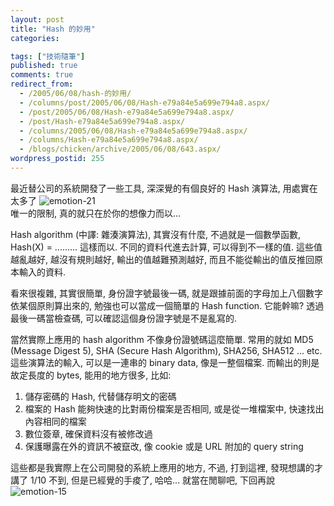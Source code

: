 ```yaml
---
layout: post
title: "Hash 的妙用"
categories:

tags: ["技術隨筆"]
published: true
comments: true
redirect_from:
  - /2005/06/08/hash-的妙用/
  - /columns/post/2005/06/08/Hash-e79a84e5a699e794a8.aspx/
  - /post/2005/06/08/Hash-e79a84e5a699e794a8.aspx/
  - /post/Hash-e79a84e5a699e794a8.aspx/
  - /columns/2005/06/08/Hash-e79a84e5a699e794a8.aspx/
  - /columns/Hash-e79a84e5a699e794a8.aspx/
  - /blogs/chicken/archive/2005/06/08/643.aspx/
wordpress_postid: 255
---
```


最近替公司的系統開發了一些工具, 深深覺的有個良好的 Hash 演算法, 用處實在太多了 ![emotion-21](/Emoticons/emotion-21.gif)  
唯一的限制, 真的就只在於你的想像力而以...

Hash algorithm (中譯: 雜湊演算法), 其實沒有什麼, 不過就是一個數學函數, Hash(X) = ......... 這樣而以. 不同的資料代進去計算, 可以得到不一樣的值. 這些值越亂越好, 越沒有規則越好, 輸出的值越難預測越好, 而且不能從輸出的值反推回原本輸入的資料.

<!--more-->

看來很複雜, 其實很簡單, 身份證字號最後一碼, 就是跟據前面的字母加上八個數字依某個原則算出來的, 勉強也可以當成一個簡單的 Hash function. 它能幹嘛? 透過最後一碼當檢查碼, 可以確認這個身份證字號是不是亂寫的.

當然實際上應用的 hash algorithm 不像身份證號碼這麼簡單. 常用的就如 MD5 (Message Digest 5), SHA (Secure Hash Algorithm), SHA256, SHA512 ... etc. 這些演算法的輸入, 可以是一連串的 binary data, 像是一整個檔案. 而輸出的則是故定長度的 bytes, 能用的地方很多, 比如:

1. 儲存密碼的 Hash, 代替儲存明文的密碼
2. 檔案的 Hash 能夠快速的比對兩份檔案是否相同, 或是從一堆檔案中, 快速找出內容相同的檔案
3. 數位簽章, 確保資料沒有被修改過
4. 保護曝露在外的資訊不被竄改, 像 cookie 或是 URL 附加的 query string

這些都是我實際上在公司開發的系統上應用的地方, 不過, 打到這裡, 發現想講的才講了 1/10 不到, 但是已經覺的手痠了, 哈哈... 就當在閒聊吧, 下回再說 ![emotion-15](/Emoticons/emotion-15.gif)

